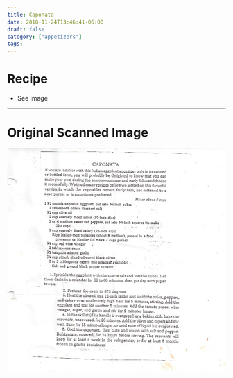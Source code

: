 ```yaml
---
title: Caponata
date: 2018-11-24T13:46:41-06:00
draft: false
category: ["appetizers"]
tags:
---
```


# Recipe

- See image

-----

# Original Scanned Image

![](/appetizers/caponata.png)